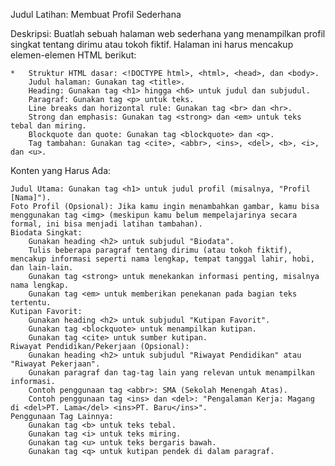 Judul Latihan: Membuat Profil Sederhana

Deskripsi: Buatlah sebuah halaman web sederhana yang menampilkan profil singkat tentang dirimu atau tokoh fiktif. Halaman ini harus mencakup elemen-elemen HTML berikut:

    *   Struktur HTML dasar: <!DOCTYPE html>, <html>, <head>, dan <body>.
        Judul halaman: Gunakan tag <title>.
        Heading: Gunakan tag <h1> hingga <h6> untuk judul dan subjudul.
        Paragraf: Gunakan tag <p> untuk teks.
        Line breaks dan horizontal rule: Gunakan tag <br> dan <hr>.
        Strong dan emphasis: Gunakan tag <strong> dan <em> untuk teks tebal dan miring.
        Blockquote dan quote: Gunakan tag <blockquote> dan <q>.
        Tag tambahan: Gunakan tag <cite>, <abbr>, <ins>, <del>, <b>, <i>, dan <u>.

Konten yang Harus Ada:

    Judul Utama: Gunakan tag <h1> untuk judul profil (misalnya, "Profil [Nama]").
    Foto Profil (Opsional): Jika kamu ingin menambahkan gambar, kamu bisa menggunakan tag <img> (meskipun kamu belum mempelajarinya secara formal, ini bisa menjadi latihan tambahan).
    Biodata Singkat:
        Gunakan heading <h2> untuk subjudul "Biodata".
        Tulis beberapa paragraf tentang dirimu (atau tokoh fiktif), mencakup informasi seperti nama lengkap, tempat tanggal lahir, hobi, dan lain-lain.
        Gunakan tag <strong> untuk menekankan informasi penting, misalnya nama lengkap.
        Gunakan tag <em> untuk memberikan penekanan pada bagian teks tertentu.
    Kutipan Favorit:
        Gunakan heading <h2> untuk subjudul "Kutipan Favorit".
        Gunakan tag <blockquote> untuk menampilkan kutipan.
        Gunakan tag <cite> untuk sumber kutipan.
    Riwayat Pendidikan/Pekerjaan (Opsional):
        Gunakan heading <h2> untuk subjudul "Riwayat Pendidikan" atau "Riwayat Pekerjaan".
        Gunakan paragraf dan tag-tag lain yang relevan untuk menampilkan informasi.
        Contoh penggunaan tag <abbr>: SMA (Sekolah Menengah Atas).
        Contoh penggunaan tag <ins> dan <del>: "Pengalaman Kerja: Magang di <del>PT. Lama</del> <ins>PT. Baru</ins>".
    Penggunaan Tag Lainnya:
        Gunakan tag <b> untuk teks tebal.
        Gunakan tag <i> untuk teks miring.
        Gunakan tag <u> untuk teks bergaris bawah.
        Gunakan tag <q> untuk kutipan pendek di dalam paragraf.
